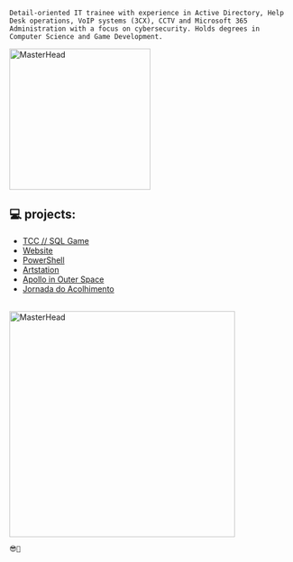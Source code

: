 ``` Detail-oriented IT trainee with experience in Active Directory, Help Desk operations, VoIP systems (3CX), CCTV and Microsoft 365 Administration with a focus on cybersecurity. Holds degrees in Computer Science and Game Development. ```

<a href="https://github.com/mateusdn">
  <img src="https://cdnb.artstation.com/p/assets/images/images/057/918/041/large/mateus-m-1.jpg?1673102532" alt="MasterHead" width="250">
</a>
<br>

## 💻 projects:
* <a href="https://github.com/mateusdn"> TCC // SQL Game </a>
* <a href="https://github.com/mateusdn/website?tab=readme-ov-file"> Website </a>
* <a href="https://github.com/mateusdn/powershell"> PowerShell </a>
* <a href="https://www.artstation.com/matd2d"> Artstation </a>
* <a href="https://www.artstation.com/matd2d"> Apollo in Outer Space </a>
* <a href="https://www.artstation.com/matd2d"> Jornada do Acolhimento </a>

<br>
<a href="https://www.artstation.com/matd2d">
  <img src="https://cdnb.artstation.com/p/assets/images/images/056/226/281/original/mateus-m-cc.gif?1668735319" alt="MasterHead" width="400">
</a>


`😎🤙`

